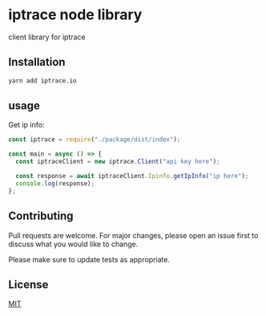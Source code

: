 # iptrace node library

client library for iptrace

## Installation

```bash
yarn add iptrace.io
```

## usage

Get ip info:

```javascript
const iptrace = require("./package/dist/index");

const main = async () => {
  const iptraceClient = new iptrace.Client("api key here");

  const response = await iptraceClient.Ipinfo.getIpInfo("ip here");
  console.log(response);
};
```

## Contributing

Pull requests are welcome. For major changes, please open an issue first to discuss what you would like to change.

Please make sure to update tests as appropriate.

## License

[MIT](https://choosealicense.com/licenses/mit/)
